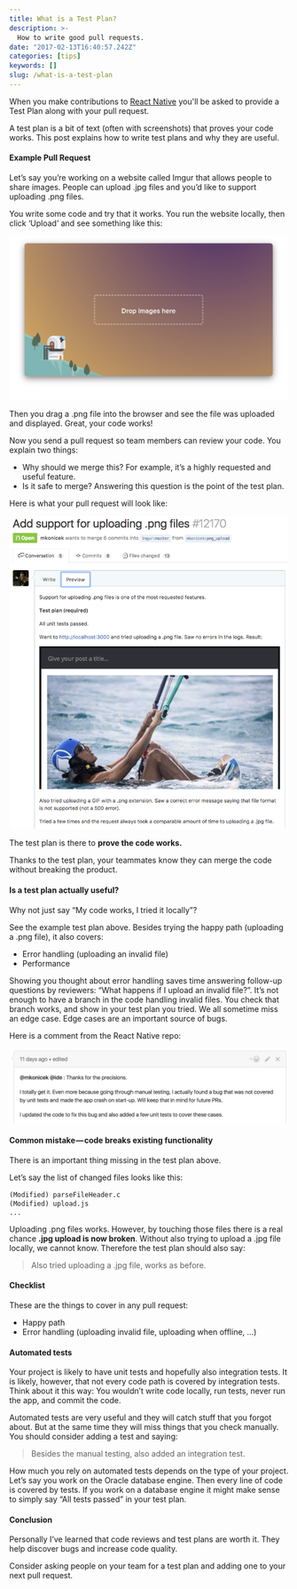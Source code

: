 ```yaml
---
title: What is a Test Plan?
description: >-
  How to write good pull requests.
date: "2017-02-13T16:40:57.242Z"
categories: [tips]
keywords: []
slug: /what-is-a-test-plan
---
```


When you make contributions to [React Native](https://github.com/facebook/react-native) you'll be asked to provide a Test Plan along with your pull request.

A test plan is a bit of text (often with screenshots) that proves your code works. This post explains how to write test plans and why they are useful.

#### Example Pull Request

Let’s say you’re working on a website called Imgur that allows people to share images. People can upload .jpg files and you’d like to support uploading .png files.

You write some code and try that it works. You run the website locally, then click ‘Upload’ and see something like this:

![Upload UI](./imgur_upload.png)

Then you drag a .png file into the browser and see the file was uploaded and displayed. Great, your code works!

Now you send a pull request so team members can review your code. You explain two things:

- Why should we merge this? For example, it’s a highly requested and useful feature.
- Is it safe to merge? Answering this question is the point of the test plan.

Here is what your pull request will look like:

![Pull request with a test plan](./pr.png)

The test plan is there to **prove the code works.**

Thanks to the test plan, your teammates know they can merge the code without breaking the product.

#### Is a test plan actually useful?

Why not just say “My code works, I tried it locally”?

See the example test plan above. Besides trying the happy path (uploading a .png file), it also covers:

- Error handling (uploading an invalid file)
- Performance

Showing you thought about error handling saves time answering follow-up questions by reviewers: “What happens if I upload an invalid file?”. It’s not enough to have a branch in the code handling invalid files. You check that branch works, and show in your test plan you tried. We all sometime miss an edge case. Edge cases are an important source of bugs.

Here is a comment from the React Native repo:

![Comment on a pull request - additional testing discovered a bug](./pr_comment.png)

#### Common mistake — code breaks existing functionality

There is an important thing missing in the test plan above.

Let’s say the list of changed files looks like this:

```
(Modified) parseFileHeader.c
(Modified) upload.js
...
```

Uploading .png files works. However, by touching those files there is a real chance **.jpg upload is now broken**. Without also trying to upload a .jpg file locally, we cannot know. Therefore the test plan should also say:

> Also tried uploading a .jpg file, works as before.

#### Checklist

These are the things to cover in any pull request:

- Happy path
- Error handling (uploading invalid file, uploading when offline, …)

#### Automated tests

Your project is likely to have unit tests and hopefully also integration tests. It is likely, however, that not every code path is covered by integration tests. Think about it this way: You wouldn’t write code locally, run tests, never run the app, and commit the code.

Automated tests are very useful and they will catch stuff that you forgot about. But at the same time they will miss things that you check manually. You should consider adding a test and saying:

> Besides the manual testing, also added an integration test.

How much you rely on automated tests depends on the type of your project. Let’s say you work on the Oracle database engine. Then every line of code is covered by tests. If you work on a database engine it might make sense to simply say “All tests passed” in your test plan.

#### Conclusion

Personally I’ve learned that code reviews and test plans are worth it. They help discover bugs and increase code quality.

Consider asking people on your team for a test plan and adding one to your next pull request.
